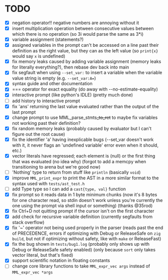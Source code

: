 # TODO
- [x] negation operator!! negative numbers are annoying without it
- [x] insert multiplication operation between consecutive values between which there is no operation (so 3i would parse the same as 3*i)
- [x] variable assignment (statements?)
- [x] assigned variables in the prompt can't be accessed on a line past their definition as the right value, but they can as the left value (so `print{x}` would say `x` is undefined)
- [x] fix memory leaks caused by adding variable assignment (memory leaks for literally everything?), then rebase dev back into main
- [x] fix segfault when using `--set_var:` to insert a variable when the variable value string is empty (e.g. `--set_var:A=`)
- [x] syntax guide and other documentation
- [x] === operator for exact equality (do away with --no-estimate-equality)
- [x] interactive prompt (like python's IDLE) (pretty much done)
- [ ] add history to interactive prompt
- [x] fix 'ans' returning the last value evaluated rather than the output of the last prompt
- [x] change prompt to use MML_parse_stmts~~_to_ret~~ to maybe fix variables not working past their definition?
- [x] fix random memory leaks (probably caused by evaluator but I can't figure out the root cause)
- [x] fix the identifier 'a' having inexplicable bugs (--set_var doesn't work with it, it never flags an 'undefined variable' error even when it should, etc.)
- [x] vector literals have regressed; each element is (null) or the first thing that was evaluated (no idea why) (forgot to add a memcpy when transitioning to arena but we're good now)
- [ ] 'Nothing' type to return from stuff like `println` (basically `void`)
- [x] improve `MML_print_expr` to print the AST in a more similar format to the syntax used with `tests/ast_test.h`
- [ ] add Type type so I can add a `cast{type, val}` function
- [x] fix prompt so it reads data in 1 byte minimum chunks (now it's 8 bytes for one character read,
      so stdin doesn't work unless you're currently the one using the prompt via shell input or something) (thanks @35rod)
- [x] fix Ctrl+D not quitting prompt if the cursor isn't on the first character
- [x] add check for recursive variable definition (currently segfaults from stack overflow)
- [x] fix '~' operator not being used properly in the parser (reads past the end of PRECEDENCE, errors if optimizing with Debug or ReleaseSafe on `zig build`, but not if optimizing without safety, like with `make` or ReleaseFast)
- [x] fix the bug shown in `tests/bug1.log` (probably only shows up with Debug or ReleaseSafe safety enabled) (only because `sort` only takes vector literal, but that's fixed)
- [x] support scientific notation in floating constants
- [ ] change core library functions to take `MML_expr_vec args` instead of `MML_expr_vec *args`
